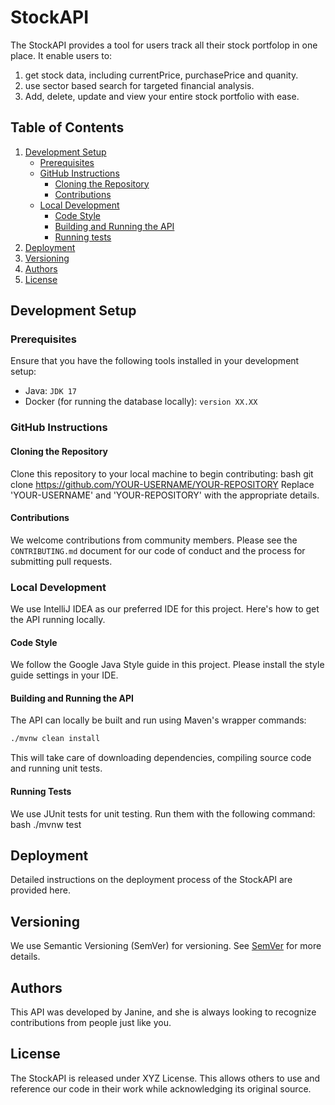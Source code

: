 # StockAPI

The StockAPI provides a tool for users track all their stock portfolop in one place. It enable users to:

1) get stock data, including currentPrice, purchasePrice and quanity.
2) use sector based search for targeted financial analysis.
3) Add, delete, update and view your entire stock portfolio with ease.

## Table of Contents

1. [Development Setup](#development-setup)
    - [Prerequisites](#prerequisites)
    - [GitHub Instructions](#github-instructions)
        - [Cloning the Repository](#cloning-the-repository)
        - [Contributions](#contributions)
    - [Local Development](#local-development)
        - [Code Style](#code-style)
        - [Building and Running the API](#building-and-running-the-api)
        - [Running tests](#running-tests)
2. [Deployment](#deployment)
3. [Versioning](#versioning)
4. [Authors](#authors)
5. [License](#license)

## Development Setup

### Prerequisites

Ensure that you have the following tools installed in your development setup:

- Java: `JDK 17`
- Docker (for running the database locally): `version XX.XX`

### GitHub Instructions

#### Cloning the Repository

Clone this repository to your local machine to begin contributing:
bash git clone https://github.com/YOUR-USERNAME/YOUR-REPOSITORY
Replace 'YOUR-USERNAME' and 'YOUR-REPOSITORY' with the appropriate details.

#### Contributions

We welcome contributions from community members. Please see the `CONTRIBUTING.md` document for our code of conduct and
the process for submitting pull requests.

### Local Development

We use IntelliJ IDEA as our preferred IDE for this project. Here's how to get the API running locally.

#### Code Style

We follow the Google Java Style guide in this project. Please install the style guide settings in your IDE.

#### Building and Running the API

The API can locally be built and run using Maven's wrapper commands:
```bash 
./mvnw clean install
```
This will take care of downloading dependencies, compiling source code and running unit tests.

#### Running Tests

We use JUnit tests for unit testing. Run them with the following command:
bash ./mvnw test

## Deployment

Detailed instructions on the deployment process of the StockAPI are provided here.

## Versioning

We use Semantic Versioning (SemVer) for versioning. See [SemVer](http://semver.org/) for more details.

## Authors

This API was developed by Janine, and she is always looking to recognize contributions from
people just like you.

## License

The StockAPI is released under XYZ License. This allows others to use and reference our code in their work while
acknowledging its original source.